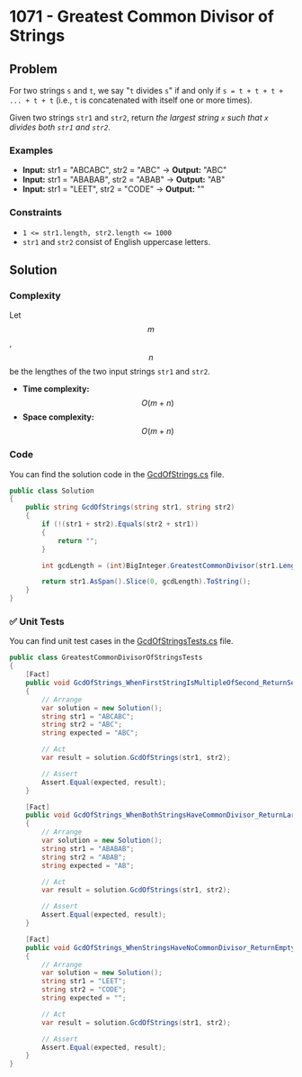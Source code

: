# 1071 - Greatest Common Divisor of Strings

## Problem

For two strings ``s`` and ``t``, we say "``t`` divides ``s``" if and only if ``s = t + t + t + ... + t + t`` (i.e., ``t`` is concatenated with itself one or more times).

Given two strings ``str1`` and ``str2``, return *the largest string ``x`` such that ``x`` divides both ``str1`` and ``str2``*.

### Examples

- **Input:** str1 = "ABCABC", str2 = "ABC" → **Output:** "ABC"
- **Input:** str1 = "ABABAB", str2 = "ABAB" → **Output:** "AB"
- **Input:** str1 = "LEET", str2 = "CODE" → **Output:** ""

### Constraints

- ``1 <= str1.length, str2.length <= 1000``
- ``str1`` and ``str2`` consist of English uppercase letters.

## Solution

### Complexity

Let $$m$$, $$n$$ be the lengthes of the two input strings ``str1`` and ``str2``.

- **Time complexity:** $$O(m+n)$$
- **Space complexity:** $$O(m+n)$$

### Code

You can find the solution code in the [GcdOfStrings.cs](GcdOfStrings.cs) file.

```csharp
public class Solution
{
    public string GcdOfStrings(string str1, string str2)
    {
        if (!(str1 + str2).Equals(str2 + str1))
        {
            return "";
        }

        int gcdLength = (int)BigInteger.GreatestCommonDivisor(str1.Length, str2.Length);

        return str1.AsSpan().Slice(0, gcdLength).ToString();
    }
}
```

### ✅ Unit Tests

You can find unit test cases in the [GcdOfStringsTests.cs](../../Solutions.Tests/GcdOfStringsTests.cs) file.

```csharp
public class GreatestCommonDivisorOfStringsTests
{
    [Fact]
    public void GcdOfStrings_WhenFirstStringIsMultipleOfSecond_ReturnSecondString()
    {
        // Arrange
        var solution = new Solution();
        string str1 = "ABCABC";
        string str2 = "ABC";
        string expected = "ABC";

        // Act
        var result = solution.GcdOfStrings(str1, str2);

        // Assert
        Assert.Equal(expected, result);
    }

    [Fact]
    public void GcdOfStrings_WhenBothStringsHaveCommonDivisor_ReturnLargestCommonDivisor()
    {
        // Arrange
        var solution = new Solution();
        string str1 = "ABABAB";
        string str2 = "ABAB";
        string expected = "AB";

        // Act
        var result = solution.GcdOfStrings(str1, str2);

        // Assert
        Assert.Equal(expected, result);
    }

    [Fact]
    public void GcdOfStrings_WhenStringsHaveNoCommonDivisor_ReturnEmptyString()
    {
        // Arrange
        var solution = new Solution();
        string str1 = "LEET";
        string str2 = "CODE";
        string expected = "";

        // Act
        var result = solution.GcdOfStrings(str1, str2);

        // Assert
        Assert.Equal(expected, result);
    }
}
```
